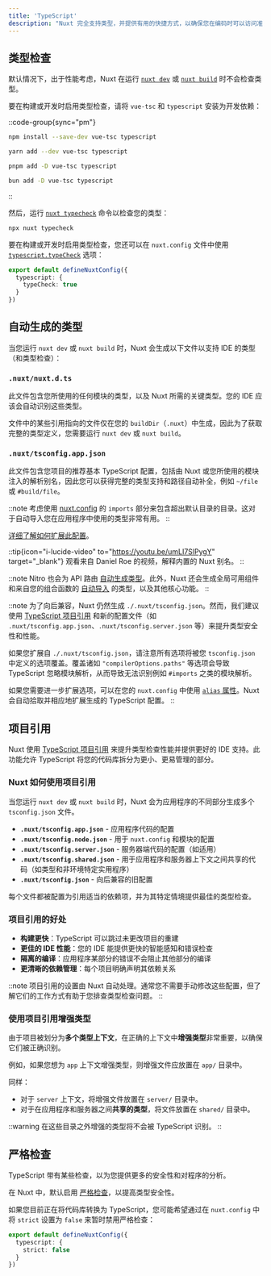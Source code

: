 ```yaml
---
title: 'TypeScript'
description: "Nuxt 完全支持类型，并提供有用的快捷方式，以确保您在编码时可以访问准确的类型信息。"
---
```


## 类型检查

默认情况下，出于性能考虑，Nuxt 在运行 [`nuxt dev`](/docs/api/commands/dev) 或 [`nuxt build`](/docs/api/commands/build) 时不会检查类型。

要在构建或开发时启用类型检查，请将 `vue-tsc` 和 `typescript` 安装为开发依赖：

::code-group{sync="pm"}

  ```bash [npm]
  npm install --save-dev vue-tsc typescript
  ```

  ```bash [yarn]
  yarn add --dev vue-tsc typescript
  ```

  ```bash [pnpm]
  pnpm add -D vue-tsc typescript
  ```

  ```bash [bun]
  bun add -D vue-tsc typescript
  ```

::

然后，运行 [`nuxt typecheck`](/docs/api/commands/typecheck) 命令以检查您的类型：

```bash [Terminal]
npx nuxt typecheck
```

要在构建或开发时启用类型检查，您还可以在 `nuxt.config` 文件中使用 [`typescript.typeCheck`](/docs/api/nuxt-config#typecheck) 选项：

```ts twoslash [nuxt.config.ts]
export default defineNuxtConfig({
  typescript: {
    typeCheck: true
  }
})
```

## 自动生成的类型

当您运行 `nuxt dev` 或 `nuxt build` 时，Nuxt 会生成以下文件以支持 IDE 的类型（和类型检查）：

### `.nuxt/nuxt.d.ts`

此文件包含您所使用的任何模块的类型，以及 Nuxt 所需的关键类型。您的 IDE 应该会自动识别这些类型。

文件中的某些引用指向的文件仅在您的 `buildDir`（`.nuxt`）中生成，因此为了获取完整的类型定义，您需要运行 `nuxt dev` 或 `nuxt build`。

### `.nuxt/tsconfig.app.json`

此文件包含您项目的推荐基本 TypeScript 配置，包括由 Nuxt 或您所使用的模块注入的解析别名，因此您可以获得完整的类型支持和路径自动补全，例如 `~/file` 或 `#build/file`。

::note
考虑使用 [nuxt.config](/docs/api/nuxt-config#imports) 的 `imports` 部分来包含超出默认目录的目录。这对于自动导入您在应用程序中使用的类型非常有用。
::

[详细了解如何扩展此配置](/docs/guide/directory-structure/tsconfig)。

::tip{icon="i-lucide-video" to="https://youtu.be/umLI7SlPygY" target="_blank"}
观看来自 Daniel Roe 的视频，解释内置的 Nuxt 别名。
::

::note
Nitro 也会为 API 路由 [自动生成类型](/docs/guide/concepts/server-engine#typed-api-routes)。此外，Nuxt 还会生成全局可用组件和来自您的组合函数的 [自动导入]( /docs/guide/directory-structure/composables) 的类型，以及其他核心功能。
::

::note
为了向后兼容，Nuxt 仍然生成 `./.nuxt/tsconfig.json`。然而，我们建议使用 [TypeScript 项目引用](/docs/guide/directory-structure/tsconfig) 和新的配置文件（如 `.nuxt/tsconfig.app.json`、`.nuxt/tsconfig.server.json` 等）来提升类型安全性和性能。

如果您扩展自 `./.nuxt/tsconfig.json`，请注意所有选项将被您 `tsconfig.json` 中定义的选项覆盖。覆盖诸如 `"compilerOptions.paths"` 等选项会导致 TypeScript 忽略模块解析，从而导致无法识别例如 `#imports` 之类的模块解析。

如果您需要进一步扩展选项，可以在您的 `nuxt.config` 中使用 [`alias` 属性](/docs/api/nuxt-config#alias)。Nuxt 会自动拾取并相应地扩展生成的 TypeScript 配置。
::

## 项目引用

Nuxt 使用 [TypeScript 项目引用](https://www.typescriptlang.org/docs/handbook/project-references.html) 来提升类型检查性能并提供更好的 IDE 支持。此功能允许 TypeScript 将您的代码库拆分为更小、更易管理的部分。

### Nuxt 如何使用项目引用

当您运行 `nuxt dev` 或 `nuxt build` 时，Nuxt 会为应用程序的不同部分生成多个 `tsconfig.json` 文件。

- **`.nuxt/tsconfig.app.json`** - 应用程序代码的配置
- **`.nuxt/tsconfig.node.json`** - 用于 `nuxt.config` 和模块的配置
- **`.nuxt/tsconfig.server.json`** - 服务器端代码的配置（如适用）
- **`.nuxt/tsconfig.shared.json`** - 用于应用程序和服务器上下文之间共享的代码（如类型和非环境特定实用程序）
- **`.nuxt/tsconfig.json`** - 向后兼容的旧配置

每个文件都被配置为引用适当的依赖项，并为其特定情境提供最佳的类型检查。

### 项目引用的好处

- **构建更快**：TypeScript 可以跳过未更改项目的重建
- **更佳的 IDE 性能**：您的 IDE 能提供更快的智能感知和错误检查
- **隔离的编译**：应用程序某部分的错误不会阻止其他部分的编译
- **更清晰的依赖管理**：每个项目明确声明其依赖关系

::note
项目引用的设置由 Nuxt 自动处理。通常您不需要手动修改这些配置，但了解它们的工作方式有助于您排查类型检查问题。
::

### 使用项目引用增强类型

由于项目被划分为**多个类型上下文**，在正确的上下文中**增强类型**非常重要，以确保它们被正确识别。

例如，如果您想为 `app` 上下文增强类型，则增强文件应放置在 `app/` 目录中。

同样：

- 对于 `server` 上下文，将增强文件放置在 `server/` 目录中。
- 对于在应用程序和服务器之间**共享的类型**，将文件放置在 `shared/` 目录中。

::warning
在这些目录之外增强的类型将不会被 TypeScript 识别。
::

## 严格检查

TypeScript 带有某些检查，以为您提供更多的安全性和对程序的分析。

在 Nuxt 中，默认启用 [严格检查](https://www.typescriptlang.org/docs/handbook/migrating-from-javascript.html#getting-stricter-checks)，以提高类型安全性。

如果您目前正在将代码库转换为 TypeScript，您可能希望通过在 `nuxt.config` 中将 `strict` 设置为 `false` 来暂时禁用严格检查：

```ts twoslash [nuxt.config.ts]
export default defineNuxtConfig({
  typescript: {
    strict: false
  }
})
```
